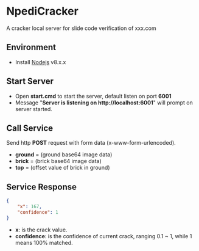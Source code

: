 # NpediCracker
A cracker local server for slide code verification of xxx.com

Environment
------------
- Install [Nodejs](https://nodejs.org/) v8.x.x

Start Server
------------
- Open **start.cmd** to start the server, default listen on port **6001**
- Message "**Server is listening on http://localhost:6001**" will prompt on server started.

Call Service
------------
Send http **POST** request with form data (x-www-form-urlencoded).
- **ground** = (ground base64 image data)
- **brick**  = (brick base64 image data)
- **top**    = (offset value of brick in ground)

Service Response
------------
```json
{
    "x": 167,
    "confidence": 1
}
```
- **x**: is the crack value.
- **confidence**: is the confidence of current crack, ranging 0.1 ~ 1, while 1 means 100% matched.
